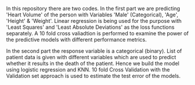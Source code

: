 In this repository there are two codes. In the first part we are predicting 'Heart Volume' of the person with Variables 'Male' (Categorical), 'Age', 'Height' & 'Weight'. Linear regression is being used for the purpose with 'Least Squares' and 'Least Absolute Deviations' as the loss functions separately. A 10 fold cross valiadtion is performed to examine the power of the predictive models with different performance metrics.   

In the second part the response variable is a categorical (binary). List of patient data is given with different variables which are used to predict whether it results in the death of the patient. Hence we build the model using logistic regression and KNN. 10 fold Cross Validation with the Validation set approach is used to estimate the test error of the models.
